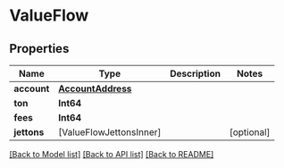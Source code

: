 # ValueFlow

## Properties
Name | Type | Description | Notes
------------ | ------------- | ------------- | -------------
**account** | [**AccountAddress**](AccountAddress.md) |  | 
**ton** | **Int64** |  | 
**fees** | **Int64** |  | 
**jettons** | [ValueFlowJettonsInner] |  | [optional] 

[[Back to Model list]](../README.md#documentation-for-models) [[Back to API list]](../README.md#documentation-for-api-endpoints) [[Back to README]](../README.md)


